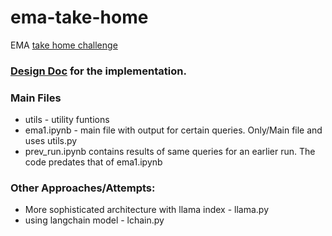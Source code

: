 # ema-take-home
EMA [take home challenge](https://docs.google.com/document/d/1J99em3zttLEwtQ9oJEOP5nVeDricSMmqE7j_ig6kVqU)

### [Design Doc](https://docs.google.com/document/d/1vRxxKQiYI0jttjN885Ij-J0IYJQMZkg46loVui3a9A4/edit?usp=sharing) for the implementation.

### Main Files
- utils - utility funtions
- ema1.ipynb - main file with output for certain queries. Only/Main file and uses utils.py
- prev_run.ipynb contains results of same queries for an earlier run. The code predates that of ema1.ipynb

### Other Approaches/Attempts:
- More sophisticated architecture with llama index - llama.py
- using langchain model - lchain.py
